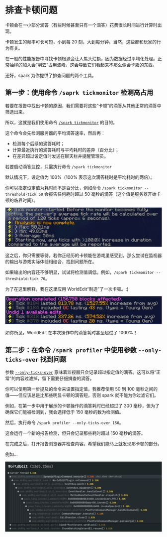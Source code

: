 # 排查卡顿问题

卡顿会在一小部分滴答（有些时候甚至只有一个滴答）花费很长时间进行计算时出现。

卡顿发生的频率可长可短，小到每 20 刻，大到每分钟。当然，这些都和玩家的行为有关。

在一般的性能报告中寻找卡顿根源会让人焦头烂额，因为数据经过平均化处理。正常抽样的加入会“削去”占用波峰，这会导致它们看起来不那么像会卡服的东西。

还好，spark 为你提供了排查问题的两个工具。

## 第一步：使用命令 `/saprk tickmonitor` 检测高占用

若要在报告中找出卡顿的原因，我们需要将这些“卡顿”的滴答从其他正常的滴答中筛选出来。

所以，这就是我们使用命令 [`/spark tickmonitor`](https://spark.lucko.me/docs/Command-Usage#spark-tickmonitor) 的目的。

这个命令会先检测服务器的平均滴答速率，然后再：


* 检测每个后续的滴答耗时；
* 计算最近执行的滴答耗时与平均耗时的差异（百分比）；
* 在差异超过设定值时发送在聊天栏并提醒管理员。

若要启动滴答监控，只需执行命令 `/spark tickmonitor`

默认情况下，设定值为 100%（100% 表示这次滴答耗时是平均耗时的两倍）。

你可以指定设定值为耗时而不是百分比，例如命令 `/spark tickmonitor --threshold-tick 50` 会报告任何耗时超过 50 毫秒的滴答（这个值是服务器开始卡顿的临界时间）。

![img](images/finding-lag-tickmonitor.png '一张图片，显示了滴答监视器的开启和关闭，以及结果显示。')

这之后，你只需要等待。若你正经历的卡顿能在游戏里感受到，那么尝试在监视器的输出与游戏实际体验相结合，找到问题所在。

如果输出的内容还不够明显，试试将检测值调低。例如，`/spark tickmonitor --threshiold-tick 70`。

为了在这里解释，我在这里应用 WorldEdit“制造”了一次卡顿。:)

![img](images/finding-lag-tickmonitor-demo.png '一张图片，显示了滴答监控器检测到的卡顿。')

如你所见，WorldEdit 在本次操作中的滴答耗时甚至超过了 1000%！

## 第二步：在命令 `/spark profiler` 中使用参数 `--only-ticks-over` 找到问题

参数 [`--only-ticks-over`](https://spark.lucko.me/docs/Command-Usage#spark-profiler) 意味着监视器只会记录超过指定值的滴答。这可以将“正常”的内容过滤掉，留下需要仔细排查的滴答。

你可以使用第一步提及的命令来设置指定值，我推荐使用 50 到 100 毫秒之间的值——但应该总是比那些明显卡顿的滴答短，否则 spark 就不能为你过滤它们。

例如，在第一步中用于展示的卡顿操作的滴答耗时已经超过了 300 毫秒，但为了确保它们能被检测到，我会选择低于 150 毫秒的数为检测值。

然后，执行命令 `/spark profiler --only-ticks-over 150`。

这会运行一个新的报告检测，但只会记录那些耗时超过 150 毫秒的滴答。

在完成之后，打开报告浏览器并检查内容。希望我们能马上就发现那卡顿的部分。

例如...

![img](images/finding-lag-example-viewer.png '一张图片，显示了 WorldEdit 为本次造成卡顿的根源。')